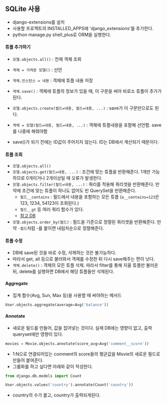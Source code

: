 ## SQLite 사용

- django-extensions를 설치
- 사용할 프로젝트의 INSTALLED_APPS에 'django_extensions'를 추가한다.
- python manage.py shell_plus로 ORM을 실행한다.



#### 튜플 추가하기

- `모델.objects.all()` : 전체 객체 조회
- `객체 = 가져온 모델()` : 선언
- `객체.인스턴스 = 내용` : 객체에 튜플 내용 저장
- `객체.save()` : 객체에 튜플의 정보가 있을 때, 이 구문을 써야 비로소 튜플이 추가가 된다.
- `모델.objects.create(필드=내용, 필드=내용, ...)` : save가 이 구문만으로도 된다.
- `객체 = 모델(필드=내용, 필드=내용, ...)` : 객체에 튜플내용을 포함해 선언함. save를 나중에 해줘야함



- save()가 되기 전에는 ID값이 주어지지 않는다. ID는 DB에서 계산되기 때문이다.



#### 튜플 조회

- `모델.objects.all()`
- `모델.objects.get(필드=내용, ...)` : 조건에 맞는 튜플을 반환해준다. 1개만 가능하므로 0개이거나 2개이상일 때 오류가 발생한다.
- `모델.objects.filter(필드=내용, ...)` : 쿼리를 적용해 쿼리셋을 반환해준다. 만약에 조건에 맞는 튜플이 하나도 없어도 빈 QuerySet을 반환해준다.
  - `필드__contains` : 필드에서 내용을 포함하는 모든 튜플 (`a__contains=123`은 123, 1234, 54123이 조회된다.)
  - `필드__gt` 등 여러 쿼리 함수가 있다.
  - [참고 DB](https://docs.Djangoproject.com/en/3.2/ref/models/querysets/)
- `모델.objects.order_by(필드)` : 필드을 기준으로 정렬된 쿼리셋을 반환해준다. 만약 `-필드`처럼 -를 붙이면 내림차순으로 정렬해준다.



#### 튜플 수정

- DB에 save된 것을 바로 수정, 삭제하는 것은 불가능하다.
- 따라서 get, all 등으로 불러와서 객체를 수정한 뒤 다시 save해주는 편이 낫다.
- `객체.delete()` : 객체의 모든 튜플 삭제. 따라서 filter를 통해 지울 튜플만 불러온 뒤, delete를 실행하면 DB에서 해당 튜플들만 삭제된다.



#### Aggregate

- 집계 함수(Avg, Sun, Max 등)을 사용할 때 써야하는 메서드

```python
User.objects.aggregate(average=Avg('balance'))
```



#### Annotate

- 새로운 필드를 만들어, 값을 집어넣는 것이다. 실제 DB에는 영향이 없고, 출력 queryset에만 영향이 있다.

```python
movies = Movie.objects.annotate(score_avg=Avg('comment__score'))
```

- 1:N으로 연결되어있는 comment의 score들의 평균값을 Movie의 새로운 필드로 만들어 붙여준다.
- 그룹화를 하고 싶다면 아래와 같이 작성한다.

```python
from django.db.models import Count

User.objects.values('country').annotate(Count('country'))
```

- country의 수가 붙고, country가 출력되게된다.
